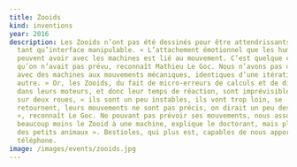 ```yaml
---
title: Zooids
kind: inventions
year: 2016
description: Les Zooids n’ont pas été dessinés pour être attendrissants mais en
  tant qu’interface manipulable. « L’attachement émotionnel que les humains
  peuvent avoir avec les machines est lié au mouvement. C’est quelque chose
  qu’on n’avait pas prévu, reconnaît Mathieu Le Goc. Nous n’avons pas d’empathie
  avec des machines aux mouvements mécaniques, identiques d’une itération à une
  autre. » Or, les Zooids, du fait de micro-erreurs de calculs et de divergences
  dans leurs moteurs, et donc leur temps de réaction, sont imprévisibles. Montés
  sur deux roues, « ils sont un peu instables, ils vont trop loin, se
  retournent, leurs mouvements ne sont pas précis, on dirait un peu des clowns
  », reconnaît Le Goc. Ne pouvant pas prévoir ses mouvements, nous associons
  beaucoup moins le Zooid à une machine, explique le doctorant, mais plutôt « à
  des petits animaux ». Bestioles, qui plus est, capables de nous apporter notre
  téléphone.
image: /images/events/zooids.jpg
---
```

